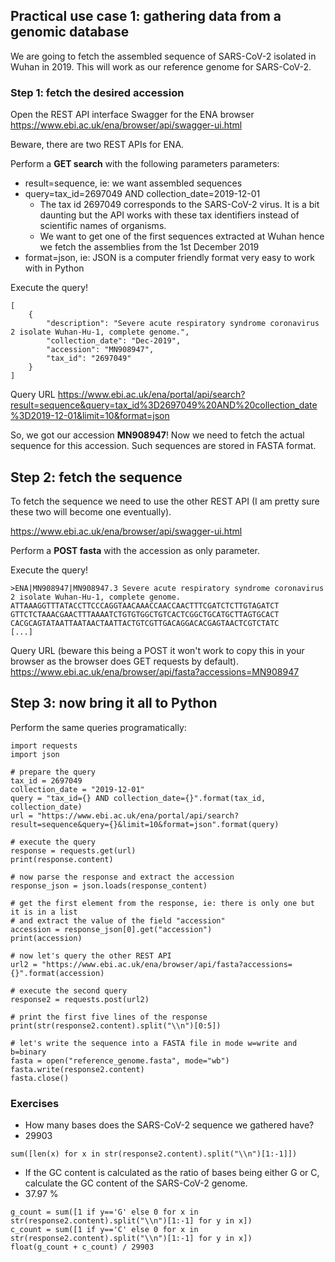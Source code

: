 


## Practical use case 1: gathering data from a genomic database

We are going to fetch the assembled sequence of SARS-CoV-2 isolated in Wuhan in 2019. This will work as our reference genome for SARS-CoV-2.

### Step 1: fetch the desired accession

Open the REST API interface Swagger for the ENA browser https://www.ebi.ac.uk/ena/browser/api/swagger-ui.html

Beware, there are two REST APIs for ENA.

Perform a **GET search** with the following parameters parameters:
- result=sequence, ie: we want assembled sequences
- query=tax_id=2697049 AND collection_date=2019-12-01
	- The tax id 2697049 corresponds to the SARS-CoV-2 virus. It is a bit daunting but the API works with these tax identifiers instead of scientific names of organisms.
	- We want to get one of the first sequences extracted at Wuhan hence we fetch the assemblies from the 1st December 2019
- format=json, ie: JSON is a computer friendly format very easy to work with in Python

Execute the query!

```
[ 
	{ 
		"description": "Severe acute respiratory syndrome coronavirus 2 isolate Wuhan-Hu-1, complete genome.", 
		"collection_date": "Dec-2019", 
		"accession": "MN908947", 
		"tax_id": "2697049" 
	} 
]
```

Query URL
https://www.ebi.ac.uk/ena/portal/api/search?result=sequence&query=tax_id%3D2697049%20AND%20collection_date%3D2019-12-01&limit=10&format=json

So, we got our accession **MN908947**! Now we need to fetch the actual sequence for this accession. Such sequences are stored in FASTA format.

## Step 2: fetch the sequence

To fetch the sequence we need to use the other REST API (I am pretty sure these two will become one eventually).

https://www.ebi.ac.uk/ena/browser/api/swagger-ui.html

Perform a **POST fasta** with the accession as only parameter.

Execute the query!

```
>ENA|MN908947|MN908947.3 Severe acute respiratory syndrome coronavirus 2 isolate Wuhan-Hu-1, complete genome.
ATTAAAGGTTTATACCTTCCCAGGTAACAAACCAACCAACTTTCGATCTCTTGTAGATCT
GTTCTCTAAACGAACTTTAAAATCTGTGTGGCTGTCACTCGGCTGCATGCTTAGTGCACT
CACGCAGTATAATTAATAACTAATTACTGTCGTTGACAGGACACGAGTAACTCGTCTATC
[...]
```

Query URL (beware this being a POST it won't work to copy this in your browser as the browser does GET requests by default).
https://www.ebi.ac.uk/ena/browser/api/fasta?accessions=MN908947

## Step 3: now bring it all to Python

Perform the same queries programatically:
```
import requests
import json

# prepare the query
tax_id = 2697049
collection_date = "2019-12-01"
query = "tax_id={} AND collection_date={}".format(tax_id, collection_date)
url = "https://www.ebi.ac.uk/ena/portal/api/search?result=sequence&query={}&limit=10&format=json".format(query)

# execute the query
response = requests.get(url)
print(response.content)

# now parse the response and extract the accession
response_json = json.loads(response_content)

# get the first element from the response, ie: there is only one but it is in a list
# and extract the value of the field "accession"
accession = response_json[0].get("accession")
print(accession)

# now let's query the other REST API
url2 = "https://www.ebi.ac.uk/ena/browser/api/fasta?accessions={}".format(accession)

# execute the second query
response2 = requests.post(url2)

# print the first five lines of the response
print(str(response2.content).split("\\n")[0:5])

# let's write the sequence into a FASTA file in mode w=write and b=binary
fasta = open("reference_genome.fasta", mode="wb")
fasta.write(response2.content)
fasta.close()
```

### Exercises

- How many bases does the SARS-CoV-2 sequence we gathered have? 
- 29903
```
sum([len(x) for x in str(response2.content).split("\\n")[1:-1]])
```

- If the GC content is calculated as the ratio of bases being either G or C, calculate the GC content of the SARS-CoV-2 genome.
- 37.97 %
```
g_count = sum([1 if y=='G' else 0 for x in str(response2.content).split("\\n")[1:-1] for y in x])
c_count = sum([1 if y=='C' else 0 for x in str(response2.content).split("\\n")[1:-1] for y in x])
float(g_count + c_count) / 29903
```




